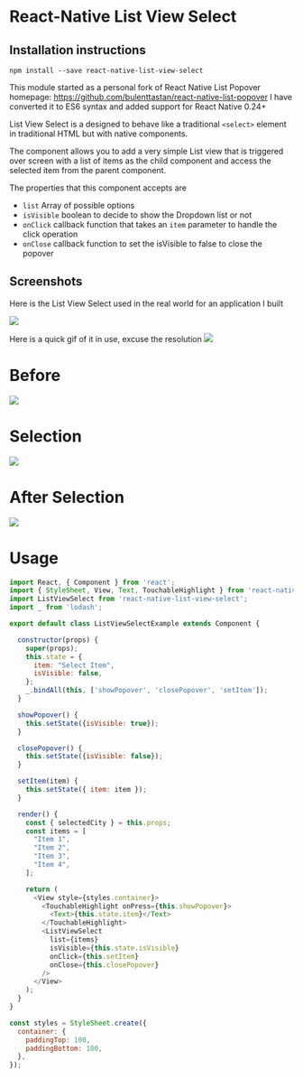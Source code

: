# React-Native List View Select

## Installation instructions

`npm install --save react-native-list-view-select`

This module started as a personal fork of React Native List Popover homepage: https://github.com/bulenttastan/react-native-list-popover I have converted it to ES6 syntax and added support for React Native 0.24+

List View Select is a designed to behave like a traditional `<select>` element in traditional HTML but with native components.

The <ListViewSelect/> component allows you to add a very simple List view that is triggered over screen with a list of items as the child component and access the selected item from the parent component.

The properties that this component accepts are
* `list` Array of possible options
* `isVisible` boolean to decide to show the Dropdown list or not
* `onClick` callback function that takes an `item` parameter to handle the click operation
* `onClose` callback function to set the isVisible to false to close the popover


## Screenshots
Here is the List View Select used in the real world for an application I built 

![](http://imgur.com/3badffd2-03d8-432e-ae49-da7d20a6a5bb#.gif)

Here is a quick gif of it in use, excuse the resolution
![](http://i.imgur.com/yzgYcNG.gif)
# Before
![](http://i.imgur.com/qK359Tm.png)
# Selection
![](http://i.imgur.com/niPxpss.png)
# After Selection
![](http://i.imgur.com/PVtsExi.png)


# Usage

```js
import React, { Component } from 'react';
import { StyleSheet, View, Text, TouchableHighlight } from 'react-native';
import ListViewSelect from 'react-native-list-view-select';
import _ from 'lodash';

export default class ListViewSelectExample extends Component {

  constructor(props) {
    super(props);
    this.state = {
      item: "Select Item",
      isVisible: false,
    };
    _.bindAll(this, ['showPopover', 'closePopover', 'setItem']);
  }

  showPopover() {
    this.setState({isVisible: true});
  }

  closePopover() {
    this.setState({isVisible: false});
  }

  setItem(item) {
    this.setState({ item: item });
  }

  render() {
    const { selectedCity } = this.props;
    const items = [
      "Item 1",
      "Item 2",
      "Item 3",
      "Item 4",
    ];

    return (
      <View style={styles.container}>
        <TouchableHighlight onPress={this.showPopover}>
          <Text>{this.state.item}</Text>
        </TouchableHighlight>
        <ListViewSelect
          list={items}
          isVisible={this.state.isVisible}
          onClick={this.setItem}
          onClose={this.closePopover}
        />
      </View>
    );
  }
}

const styles = StyleSheet.create({
  container: {
    paddingTop: 100,
    paddingBottom: 100,
  },
});
```
